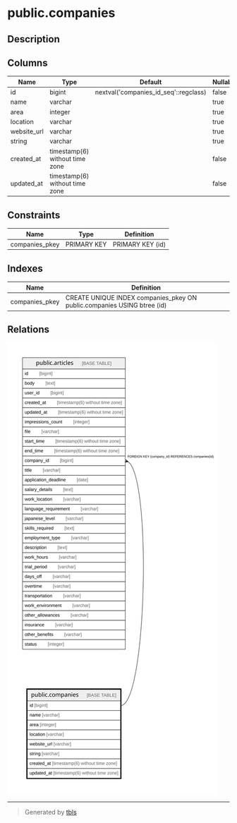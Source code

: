 # public.companies

## Description

## Columns

| Name | Type | Default | Nullable | Children | Parents | Comment |
| ---- | ---- | ------- | -------- | -------- | ------- | ------- |
| id | bigint | nextval('companies_id_seq'::regclass) | false | [public.articles](public.articles.md) |  |  |
| name | varchar |  | true |  |  |  |
| area | integer |  | true |  |  |  |
| location | varchar |  | true |  |  |  |
| website_url | varchar |  | true |  |  |  |
| string | varchar |  | true |  |  |  |
| created_at | timestamp(6) without time zone |  | false |  |  |  |
| updated_at | timestamp(6) without time zone |  | false |  |  |  |

## Constraints

| Name | Type | Definition |
| ---- | ---- | ---------- |
| companies_pkey | PRIMARY KEY | PRIMARY KEY (id) |

## Indexes

| Name | Definition |
| ---- | ---------- |
| companies_pkey | CREATE UNIQUE INDEX companies_pkey ON public.companies USING btree (id) |

## Relations

![er](public.companies.svg)

---

> Generated by [tbls](https://github.com/k1LoW/tbls)
